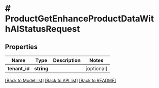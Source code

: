 # # ProductGetEnhanceProductDataWithAIStatusRequest


## Properties 


Name | Type | Description | Notes
------------ | ------------- | ------------- | -------------
**tenant_id**| **string** |   | [optional]


[[Back to Model list]](../../README.md#models) [[Back to API list]](../../README.md#endpoints) [[Back to README]](../../README.md)

